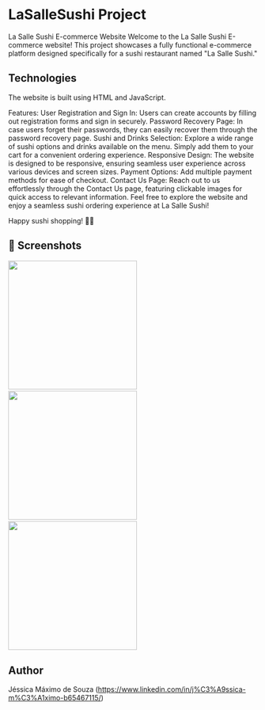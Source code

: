 # LaSalleSushi Project 

La Salle Sushi E-commerce Website
Welcome to the La Salle Sushi E-commerce website! This project showcases a fully functional e-commerce platform designed specifically for a sushi restaurant named "La Salle Sushi."

## Technologies
The website is built using HTML and JavaScript.

Features:
User Registration and Sign In: Users can create accounts by filling out registration forms and sign in securely.
Password Recovery Page: In case users forget their passwords, they can easily recover them through the password recovery page.
Sushi and Drinks Selection: Explore a wide range of sushi options and drinks available on the menu. Simply add them to your cart for a convenient ordering experience.
Responsive Design: The website is designed to be responsive, ensuring seamless user experience across various devices and screen sizes.
Payment Options: Add multiple payment methods for ease of checkout.
Contact Us Page: Reach out to us effortlessly through the Contact Us page, featuring clickable images for quick access to relevant information.
Feel free to explore the website and enjoy a seamless sushi ordering experience at La Salle Sushi!

Happy sushi shopping! 🍣🥢

## :camera_flash: Screenshots

<img src="/results/imc_healthy.png" width="260">&emsp;<img src="/results/imc_healthy1.png" width="260">&emsp;<img src="/results/imc_healthy2.png" width="260">


## Author
Jéssica Máximo de Souza (https://www.linkedin.com/in/j%C3%A9ssica-m%C3%A1ximo-b65467115/)
